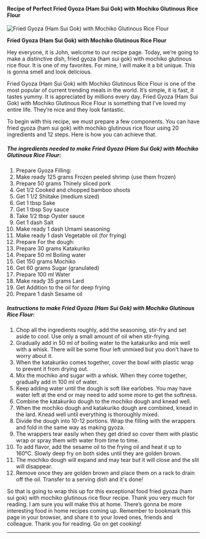             

#### Recipe of Perfect Fried Gyoza (Ham Sui Gok) with Mochiko Glutinous Rice Flour

![Fried Gyoza (Ham Sui Gok) with Mochiko Glutinous Rice Flour](https://img-global.cpcdn.com/recipes/6729845867282432/751x532cq70/fried-gyoza-ham-sui-gok-with-mochiko-glutinous-rice-flour-recipe-main-photo.jpg)

**Fried Gyoza (Ham Sui Gok) with Mochiko Glutinous Rice Flour**

Hey everyone, it is John, welcome to our recipe page. Today, we’re going to make a distinctive dish, fried gyoza (ham sui gok) with mochiko glutinous rice flour. It is one of my favorites. For mine, I will make it a bit unique. This is gonna smell and look delicious.

Fried Gyoza (Ham Sui Gok) with Mochiko Glutinous Rice Flour is one of the most popular of current trending meals in the world. It’s simple, it is fast, it tastes yummy. It is appreciated by millions every day. Fried Gyoza (Ham Sui Gok) with Mochiko Glutinous Rice Flour is something that I’ve loved my entire life. They’re nice and they look fantastic.

To begin with this recipe, we must prepare a few components. You can have fried gyoza (ham sui gok) with mochiko glutinous rice flour using 20 ingredients and 12 steps. Here is how you can achieve that.

##### The ingredients needed to make Fried Gyoza (Ham Sui Gok) with Mochiko Glutinous Rice Flour:

1.  Prepare Gyoza Filling:
2.  Make ready 125 grams Frozen peeled shrimp (use them frozen)
3.  Prepare 50 grams Thinely sliced pork
4.  Get 1/2 Cooked and chopped bamboo shoots
5.  Get 1 1/2 Shiitake (medium sized)
6.  Get 1 tbsp Sake
7.  Get 1 tbsp Soy sauce
8.  Take 1/2 tbsp Oyster sauce
9.  Get 1 dash Salt
10.  Make ready 1 dash Umami seasoning
11.  Make ready 1 dash Vegetable oil (for frying)
12.  Prepare For the dough:
13.  Prepare 30 grams Katakuriko
14.  Prepare 50 ml Boiling water
15.  Get 150 grams Mochiko
16.  Get 60 grams Sugar (granulated)
17.  Prepare 100 ml Water
18.  Make ready 35 grams Lard
19.  Get Addition to the oil for deep frying
20.  Prepare 1 dash Sesame oil

##### Instructions to make Fried Gyoza (Ham Sui Gok) with Mochiko Glutinous Rice Flour:

1.  Chop all the ingredients roughly, add the seasoning, stir-fry and set aside to cool. Use only a small amount of oil when stir-frying.
2.  Gradually add in 50 ml of boiling water to the katakuriko and mix well with a whisk. There will be some flour left unmixed but you don't have to worry about it.
3.  When the katakuriko comes together, cover the bowl with plastic wrap to prevent it from drying out.
4.  Mix the mochiko and sugar with a whisk. When they come together, gradually add in 100 ml of water.
5.  Keep adding water until the dough is soft like earlobes. You may have water left at the end or may need to add some more to get the softness.
6.  Combine the katakuriko dough to the mochiko dough and knead well.
7.  When the mochiko dough and katakuriko dough are combined, knead in the lard. Knead well until everything is thoroughly mixed.
8.  Divide the dough into 10-12 portions. Wrap the filling with the wrappers and fold in the same way as making gyoza.
9.  The wrappers tear easily when they get dried so cover them with plastic wrap or spray them with water from time to time.
10.  To add flavor, add the sesame oil to the frying oil and heat it up to 160℃. Slowly deep fry on both sides until they are golden brown.
11.  The mochiko dough will expand and may tear but it will close and the slit will disappear.
12.  Remove once they are golden brown and place them on a rack to drain off the oil. Transfer to a serving dish and it's done!

So that is going to wrap this up for this exceptional food fried gyoza (ham sui gok) with mochiko glutinous rice flour recipe. Thank you very much for reading. I am sure you will make this at home. There’s gonna be more interesting food in home recipes coming up. Remember to bookmark this page in your browser, and share it to your loved ones, friends and colleague. Thank you for reading. Go on get cooking!

* * *